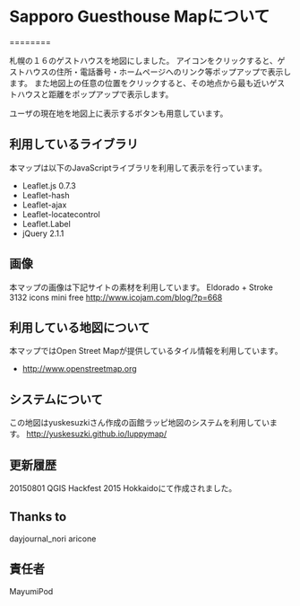 ﻿# Sapporo Guesthouse Mapについて
========

札幌の１６のゲストハウスを地図にしました。
アイコンをクリックすると、ゲストハウスの住所・電話番号・ホームページへのリンク等ポップアップで表示します。
また地図上の任意の位置をクリックすると、その地点から最も近いゲストハウスと距離をポップアップで表示します。

ユーザの現在地を地図上に表示するボタンも用意しています。

## 利用しているライブラリ

本マップは以下のJavaScriptライブラリを利用して表示を行っています。

- Leaflet.js 0.7.3
- Leaflet-hash
- Leaflet-ajax
- Leaflet-locatecontrol
- Leaflet.Label
- jQuery 2.1.1

## 画像

本マップの画像は下記サイトの素材を利用しています。
Eldorado + Stroke 3132 icons mini free
http://www.icojam.com/blog/?p=668


## 利用している地図について

本マップではOpen Street Mapが提供しているタイル情報を利用しています。

- http://www.openstreetmap.org

## システムについて

この地図はyuskesuzkiさん作成の函館ラッピ地図のシステムを利用しています。
http://yuskesuzki.github.io/luppymap/

## 更新履歴
20150801 QGIS Hackfest 2015 Hokkaidoにて作成されました。

## Thanks to 
dayjournal_nori
aricone

## 責任者
MayumiPod
